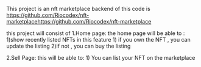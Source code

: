This project is an nft marketplace backend of this code is https://github.com/Riocodex/nft-marketplacehttps://github.com/Riocodex/nft-marketplace

this project will consist of 
1.Home page:
 the home page will be able to :
 1)show recently listed NFTs
    in this feature 
    1) if you own the NFT , you can update the listing
    2)if not , you can buy the listing

2.Sell Page:
    this will be able to:
    1) You can list your NFT on the marketplace